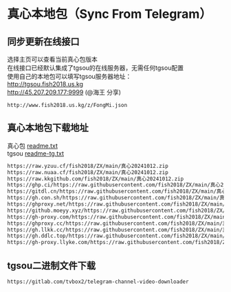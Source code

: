 # 真心本地包（Sync From Telegram）

## 同步更新在线接口
选择主页可以查看当前真心包版本  
在线接口已经默认集成了tgsou的在线服务器，无需任何tgsou配置  
使用自己的本地包可以填写tgsou服务器地址：  
http://tgsou.fish2018.us.kg  
http://45.207.209.177:9999  (@海王 分享)  
```
http://www.fish2018.us.kg/z/FongMi.json
```

## 真心本地包下载地址
真心包 [readme.txt](http://www.fish2018.us.kg/z/readme.txt)    
tgsou [readme-tg.txt](http://www.fish2018.us.kg/z/readme-tg.txt)  

```bash
https://raw.yzuu.cf/fish2018/ZX/main/真心20241012.zip
https://raw.nuaa.cf/fish2018/ZX/main/真心20241012.zip
https://raw.kkgithub.com/fish2018/ZX/main/真心20241012.zip
https://ghp.ci/https://raw.githubusercontent.com/fish2018/ZX/main/真心20241012.zip
https://gitdl.cn/https://raw.githubusercontent.com/fish2018/ZX/main/真心20241012.zip
https://gh.con.sh/https://raw.githubusercontent.com/fish2018/ZX/main/真心20241012.zip
https://ghproxy.net/https://raw.githubusercontent.com/fish2018/ZX/main/真心20241012.zip
https://github.moeyy.xyz/https://raw.githubusercontent.com/fish2018/ZX/main/真心20241012.zip
https://gh-proxy.com/https://raw.githubusercontent.com/fish2018/ZX/main/真心20241012.zip
https://ghproxy.cc/https://raw.githubusercontent.com/fish2018/ZX/main/真心20241012.zip
https://gh.llkk.cc/https://raw.githubusercontent.com/fish2018/ZX/main/真心20241012.zip
https://gh.ddlc.top/https://raw.githubusercontent.com/fish2018/ZX/main/真心20241012.zip
https://gh-proxy.llyke.com/https://raw.githubusercontent.com/fish2018/ZX/main/真心20241012.zip
```

## tgsou二进制文件下载
```
https://gitlab.com/tvbox2/telegram-channel-video-downloader
```
